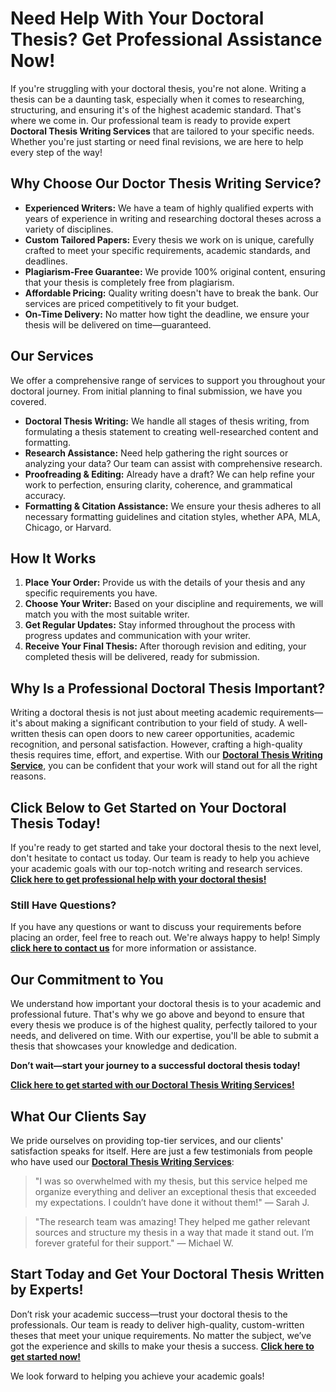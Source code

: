 # Need Help With Your Doctoral Thesis? Get Professional Assistance Now!

If you're struggling with your doctoral thesis, you're not alone. Writing a thesis can be a daunting task, especially when it comes to researching, structuring, and ensuring it's of the highest academic standard. That's where we come in. Our professional team is ready to provide expert **Doctoral Thesis Writing Services** that are tailored to your specific needs. Whether you're just starting or need final revisions, we are here to help every step of the way!

## Why Choose Our Doctor Thesis Writing Service?

- **Experienced Writers:** We have a team of highly qualified experts with years of experience in writing and researching doctoral theses across a variety of disciplines.
- **Custom Tailored Papers:** Every thesis we work on is unique, carefully crafted to meet your specific requirements, academic standards, and deadlines.
- **Plagiarism-Free Guarantee:** We provide 100% original content, ensuring that your thesis is completely free from plagiarism.
- **Affordable Pricing:** Quality writing doesn't have to break the bank. Our services are priced competitively to fit your budget.
- **On-Time Delivery:** No matter how tight the deadline, we ensure your thesis will be delivered on time—guaranteed.

## Our Services

We offer a comprehensive range of services to support you throughout your doctoral journey. From initial planning to final submission, we have you covered.

- **Doctoral Thesis Writing:** We handle all stages of thesis writing, from formulating a thesis statement to creating well-researched content and formatting.
- **Research Assistance:** Need help gathering the right sources or analyzing your data? Our team can assist with comprehensive research.
- **Proofreading & Editing:** Already have a draft? We can help refine your work to perfection, ensuring clarity, coherence, and grammatical accuracy.
- **Formatting & Citation Assistance:** We ensure your thesis adheres to all necessary formatting guidelines and citation styles, whether APA, MLA, Chicago, or Harvard.

## How It Works

1. **Place Your Order:** Provide us with the details of your thesis and any specific requirements you have.
2. **Choose Your Writer:** Based on your discipline and requirements, we will match you with the most suitable writer.
3. **Get Regular Updates:** Stay informed throughout the process with progress updates and communication with your writer.
4. **Receive Your Final Thesis:** After thorough revision and editing, your completed thesis will be delivered, ready for submission.

## Why Is a Professional Doctoral Thesis Important?

Writing a doctoral thesis is not just about meeting academic requirements—it's about making a significant contribution to your field of study. A well-written thesis can open doors to new career opportunities, academic recognition, and personal satisfaction. However, crafting a high-quality thesis requires time, effort, and expertise. With our [**Doctoral Thesis Writing Service**](https://tinyurl.com/topessay?keyword=doctor+thesis), you can be confident that your work will stand out for all the right reasons.

## Click Below to Get Started on Your Doctoral Thesis Today!

If you're ready to get started and take your doctoral thesis to the next level, don't hesitate to contact us today. Our team is ready to help you achieve your academic goals with our top-notch writing and research services. **[Click here to get professional help with your doctoral thesis!](https://tinyurl.com/topessay?keyword=doctor+thesis)**

### Still Have Questions?

If you have any questions or want to discuss your requirements before placing an order, feel free to reach out. We're always happy to help! Simply [**click here to contact us**](https://tinyurl.com/topessay?keyword=doctor+thesis) for more information or assistance.

## Our Commitment to You

We understand how important your doctoral thesis is to your academic and professional future. That's why we go above and beyond to ensure that every thesis we produce is of the highest quality, perfectly tailored to your needs, and delivered on time. With our expertise, you'll be able to submit a thesis that showcases your knowledge and dedication.

**Don’t wait—start your journey to a successful doctoral thesis today!**

[**Click here to get started with our Doctoral Thesis Writing Services!**](https://tinyurl.com/topessay?keyword=doctor+thesis)

## What Our Clients Say

We pride ourselves on providing top-tier services, and our clients' satisfaction speaks for itself. Here are just a few testimonials from people who have used our [**Doctoral Thesis Writing Services**](https://tinyurl.com/topessay?keyword=doctor+thesis):

> "I was so overwhelmed with my thesis, but this service helped me organize everything and deliver an exceptional thesis that exceeded my expectations. I couldn’t have done it without them!" — Sarah J.

> "The research team was amazing! They helped me gather relevant sources and structure my thesis in a way that made it stand out. I’m forever grateful for their support." — Michael W.

## Start Today and Get Your Doctoral Thesis Written by Experts!

Don’t risk your academic success—trust your doctoral thesis to the professionals. Our team is ready to deliver high-quality, custom-written theses that meet your unique requirements. No matter the subject, we’ve got the experience and skills to make your thesis a success. **[Click here to get started now!](https://tinyurl.com/topessay?keyword=doctor+thesis)**

We look forward to helping you achieve your academic goals!
